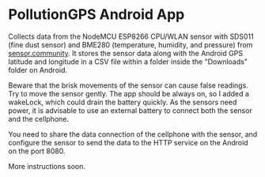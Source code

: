 # PollutionGPS Android App #

Collects data from the NodeMCU ESP8266 CPU/WLAN sensor with SDS011 (fine dust sensor) and BME280 (temperature, humidity, and pressure) 
from [sensor.community](https://sensor.community/es/sensors/airrohr/). It stores the sensor data along with the Android GPS latitude and 
longitude in a CSV file within a folder inside the "Downloads" folder on Android.

Beware that the brisk movements of the sensor can cause false readings. Try to move the sensor gently. The app should be always on, 
so I added a wakeLock, which could drain the battery quickly. As the sensors need power, it is advisable to use an external battery to 
connect both the sensor and the cellphone.

You need to share the data connection of the cellphone with the sensor, and configure the sensor to send the data to the HTTP service on the 
Android on the port 8080.

More instructions soon.



